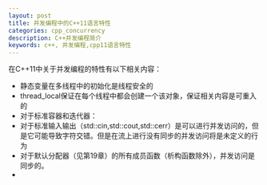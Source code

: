 ```yaml
---
layout: post
title: 并发编程中的C++11语言特性
categories: cpp_concurrency
description: C++并发编程简介
keywords: c++, 并发编程,cpp11语言特性
---
```



在C++11中关于并发编程的特性有以下相关内容：

- 静态变量在多线程中的初始化是线程安全的
- thread_local保证在每个线程中都会创建一个该对象，保证相关内容是可重入的
- 对于标准容器和迭代器：
- 对于标准输入输出（std::cin,std::cout,std::cerr）是可以进行并发访问的，但是它可能导致字符交错。但是在流上进行没有同步的并发访问将是未定义的行为
- 对于默认分配器（见第19章）的所有成员函数（析构函数除外），并发访问是同步的。
- 